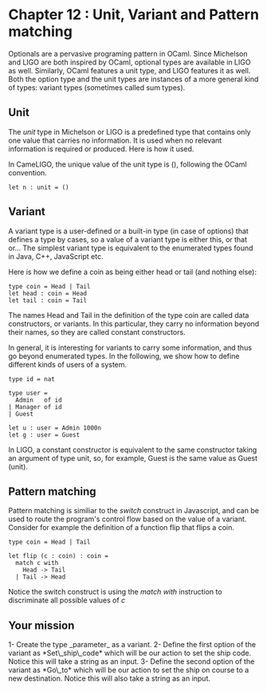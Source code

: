 # Chapter 12 : Unit, Variant and Pattern matching

<dialog character="mechanics">Captain, before we go, you may want to setup your commands to set the ship code and go to a destination.</dialog>

Optionals are a pervasive programing pattern in OCaml. Since Michelson and LIGO are both inspired by OCaml, optional types are available in LIGO as well. Similarly, OCaml features a unit type, and LIGO features it as well. Both the option type and the unit types are instances of a more general kind of types: variant types (sometimes called sum types).

## Unit

The *unit* type in Michelson or LIGO is a predefined type that contains only one value that carries no information. It is used when no relevant information is required or produced. Here is how it used.

In CameLIGO, the unique value of the unit type is (), following the OCaml convention.

```
let n : unit = ()
```

## Variant

A variant type is a user-defined or a built-in type (in case of options) that defines a type by cases, so a value of a variant type is either this, or that or... The simplest variant type is equivalent to the enumerated types found in Java, C++, JavaScript etc.

Here is how we define a coin as being either head or tail (and nothing else):

```
type coin = Head | Tail
let head : coin = Head
let tail : coin = Tail
```

The names Head and Tail in the definition of the type coin are called data constructors, or variants. In this particular, they carry no information beyond their names, so they are called constant constructors.

In general, it is interesting for variants to carry some information, and thus go beyond enumerated types. In the following, we show how to define different kinds of users of a system.

```
type id = nat

type user =
  Admin   of id
| Manager of id
| Guest

let u : user = Admin 1000n
let g : user = Guest
```

In LIGO, a constant constructor is equivalent to the same constructor taking an argument of type unit, so, for example, Guest is the same value as Guest (unit).

## Pattern matching

Pattern matching is similiar to the *switch* construct in Javascript, and can be used to route the program's control flow based on the value of a variant. Consider for example the definition of a function flip that flips a coin.

```
type coin = Head | Tail

let flip (c : coin) : coin =
  match c with
    Head -> Tail
  | Tail -> Head
```

Notice the switch construct is using the _match_ _with_ instruction to discriminate all possible values of *c*

## Your mission

<!-- prettier-ignore -->1- Create the type _parameter_ as a variant.

<!-- prettier-ignore -->2- Define the first option of the variant as *Set\_ship\_code* which will be our action to set the ship code. Notice this will take a string as an input.

<!-- prettier-ignore -->3- Define the second option of the variant as *Go\_to* which will be our action to set the ship on course to a new destination. Notice this will also take a string as an input.
